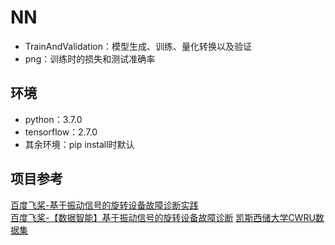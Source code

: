 # NN
+ TrainAndValidation：模型生成、训练、量化转换以及验证
+ png：训练时的损失和测试准确率
## 环境
+ python：3.7.0
+ tensorflow：2.7.0
+ 其余环境：pip install时默认
## 项目参考
[百度飞桨-基于振动信号的旋转设备故障诊断实践](https://aistudio.baidu.com/aistudio/projectdetail/4123335?contributionType=1https://aistudio.baidu.com/aistudio/projectdetail/4123335?contributionType=1)  
[百度飞桨-【数据智能】基于振动信号的旋转设备故障诊断](https://www.bilibili.com/video/BV1Q3411g7dy/?spm_id_from=333.337.search-card.all.click&vd_source=292f56522d5b2b1fbae1f9fe3f384b73)
[凯斯西储大学CWRU数据集](https://engineering.case.edu/bearingdatacenter)
